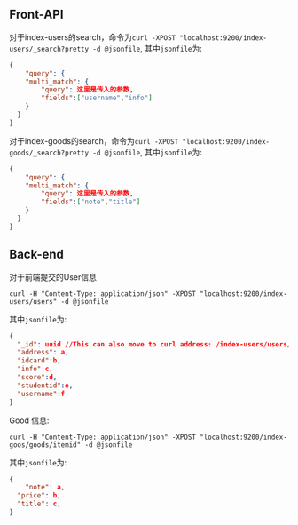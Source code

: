 ## Front-API

对于index-users的search，命令为`curl -XPOST "localhost:9200/index-users/_search?pretty -d @jsonfile`, 其中`jsonfile`为:

```json
{
	"query": {
  	"multi_match": {
    	"query": 这里是传入的参数,
  		"fields":["username","info"]
  	}
  }
}
```

对于index-goods的search，命令为`curl -XPOST "localhost:9200/index-goods/_search?pretty -d @jsonfile`, 其中`jsonfile`为:

```json
{
	"query": {
  	"multi_match": {
    	"query": 这里是传入的参数,
  		"fields":["note","title"]
  	}
  }
}
```



## Back-end

对于前端提交的User信息

`curl -H "Content-Type: application/json" -XPOST "localhost:9200/index-users/users" -d @jsonfile`

其中`jsonfile`为:

```json
{
  "_id": uuid //This can also move to curl address: /index-users/users/uuid, recommend this way.
  "address": a,
  "idcard":b,
  "info":c,
  "score":d,
  "studentid":e,
  "username":f
}
```



Good 信息:

`curl -H "Content-Type: application/json" -XPOST "localhost:9200/index-goos/goods/itemid" -d @jsonfile`

其中`jsonfile`为:

```json
{
	"note": a,
  "price": b,
  "title": c,
}
```

